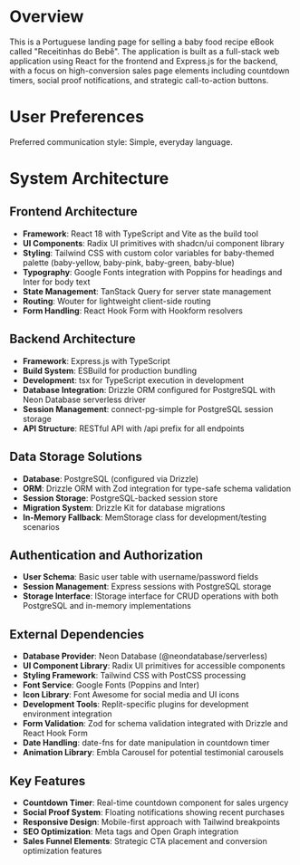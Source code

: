 # Overview

This is a Portuguese landing page for selling a baby food recipe eBook called "Receitinhas do Bebê". The application is built as a full-stack web application using React for the frontend and Express.js for the backend, with a focus on high-conversion sales page elements including countdown timers, social proof notifications, and strategic call-to-action buttons.

# User Preferences

Preferred communication style: Simple, everyday language.

# System Architecture

## Frontend Architecture
- **Framework**: React 18 with TypeScript and Vite as the build tool
- **UI Components**: Radix UI primitives with shadcn/ui component library
- **Styling**: Tailwind CSS with custom color variables for baby-themed palette (baby-yellow, baby-pink, baby-green, baby-blue)
- **Typography**: Google Fonts integration with Poppins for headings and Inter for body text
- **State Management**: TanStack Query for server state management
- **Routing**: Wouter for lightweight client-side routing
- **Form Handling**: React Hook Form with Hookform resolvers

## Backend Architecture
- **Framework**: Express.js with TypeScript
- **Build System**: ESBuild for production bundling
- **Development**: tsx for TypeScript execution in development
- **Database Integration**: Drizzle ORM configured for PostgreSQL with Neon Database serverless driver
- **Session Management**: connect-pg-simple for PostgreSQL session storage
- **API Structure**: RESTful API with /api prefix for all endpoints

## Data Storage Solutions
- **Database**: PostgreSQL (configured via Drizzle)
- **ORM**: Drizzle ORM with Zod integration for type-safe schema validation
- **Session Storage**: PostgreSQL-backed session store
- **Migration System**: Drizzle Kit for database migrations
- **In-Memory Fallback**: MemStorage class for development/testing scenarios

## Authentication and Authorization
- **User Schema**: Basic user table with username/password fields
- **Session Management**: Express sessions with PostgreSQL storage
- **Storage Interface**: IStorage interface for CRUD operations with both PostgreSQL and in-memory implementations

## External Dependencies
- **Database Provider**: Neon Database (@neondatabase/serverless)
- **UI Component Library**: Radix UI primitives for accessible components
- **Styling Framework**: Tailwind CSS with PostCSS processing
- **Font Service**: Google Fonts (Poppins and Inter)
- **Icon Library**: Font Awesome for social media and UI icons
- **Development Tools**: Replit-specific plugins for development environment integration
- **Form Validation**: Zod for schema validation integrated with Drizzle and React Hook Form
- **Date Handling**: date-fns for date manipulation in countdown timer
- **Animation Library**: Embla Carousel for potential testimonial carousels

## Key Features
- **Countdown Timer**: Real-time countdown component for sales urgency
- **Social Proof System**: Floating notifications showing recent purchases
- **Responsive Design**: Mobile-first approach with Tailwind breakpoints
- **SEO Optimization**: Meta tags and Open Graph integration
- **Sales Funnel Elements**: Strategic CTA placement and conversion optimization features